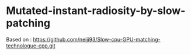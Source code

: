 # Mutated-instant-radiosity-by-slow-patching
Based on : https://github.com/neiji93/Slow-cpu-GPU-matching-technologue-cpp.git
